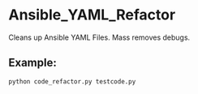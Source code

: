 # Ansible_YAML_Refactor
Cleans up Ansible YAML Files. Mass removes debugs.

## Example:

`python code_refactor.py testcode.py
`
